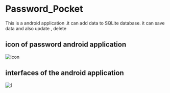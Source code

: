 # Password_Pocket
This is a android application .it can add data  to  SQLite database. it can save data and also update , delete  
## icon of password android application
![icon](https://user-images.githubusercontent.com/43854731/52763699-d6216b80-3042-11e9-8c2d-ba9479ee2b11.PNG)
## interfaces of the android application
![1](https://user-images.githubusercontent.com/43854731/52763901-bb9bc200-3043-11e9-8c51-e0ad820c15df.PNG) 
